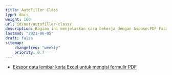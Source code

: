 ```yaml
---
title: AutoFiller Class
type: docs
weight: 160
url: id/net/autofiller-class/
description: Bagian ini menjelaskan cara bekerja dengan Aspose.PDF Facades dengan AutoFiller Class.
lastmod: "2021-06-05"
draft: false
sitemap:
    changefreq: "weekly"
    priority: 0.7
---
```


- [Ekspor data lembar kerja Excel untuk mengisi formulir PDF](/pdf/net/export-excel-worksheet-data-to-fill-pdf-form/)